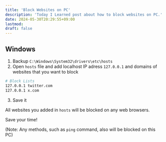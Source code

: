 ```yaml
---
title: 'Block Websites on PC'
description: 'Today I Learned post about how to block websites on PC.'
date: 2024-05-30T20:29:55+09:00
lastmod: 
draft: false
---
```


## Windows

1. Backup `C:\Windows\System32\drivers\etc\hosts`
2. Open `hosts` file and add localhost IP adress `127.0.0.1` and domains of websites that you want to block

```bash
# Block Lists
127.0.0.1 twitter.com
127.0.0.1 x.com
```

3. Save it

All websites you added in `hosts` will be blocked on any web browsers.

Save your time!

(Note: Any methods, such as `ping` command, also will be blocked on this PC)
